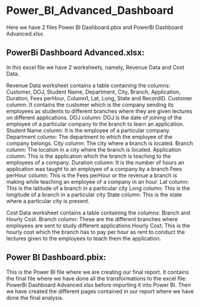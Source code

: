 # Power_BI_Advanced_Dashboard

Here we have 2 files Power BI Dashboard.pbix and PowerBi Dashboard Advanced.xlsx.

## PowerBi Dashboard Advanced.xlsx: 

In this excel file we have 2 worksheets, namely, Revenue Data and Cost Data. 

Revenue Data worksheet contains a table containing the columns: Customer, DOJ, Student Name, Department, City, Branch, Application, Duration, Fees perHour, Column1, Lat, Long, State and RecordID.
Customer columm: It contains the customer which is the company sending its employees as students to different branches where they are given lectures on different applications.
DOJ column: DOJ is the date of joining of the employee of a particular company to the branch to learn an application.
Student Name column: It is the employee of a particular company.
Department column: The department to which the employee of the company belongs.
City column: The city where a branch is located.
Branch column: The location in a city where the branch is located.
Application column: This is the application which the branch is teaching to the employees of a company.
Duration column: It is the number of hours an application was taught to an employee of a company by a branch
Fees perHour column: This is the Fees perHour or the revenue a branch is making while teaching an employee of a company in an hour.
Lat column: This is the latitude of a branch in a particular city
Long column: This is the longitude of a branch in a particular city
State column: This is the state where a particular city is present.

Cost Data worksheet contains a table containing the columns: Branch and Hourly Cost.
Branch column: These are the different branches where employees are sent to study different applications
Hourly Cost: This is the hourly cost which the branch has to pay per hour as rent to conduct the lectures given to the employees to teach them the application.

## Power BI Dashboard.pbix:

This is the Power BI file where we are creating our final report. It contains the final file where we have done all the transformations to the excel file: PowerBi Dashboard Advanced.xlsx before importing it into Power BI. Then we have created the different pages contained in our report where we have done the final analysis.
